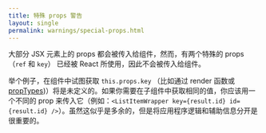 ```yaml
---
title: 特殊 props 警告
layout: single
permalink: warnings/special-props.html
---
```


大部分 JSX 元素上的 props 都会被传入给组件，然而，有两个特殊的 props （`ref` 和 `key`） 已经被 React 所使用，因此不会被传入给组件。

举个例子，在组件中试图获取 `this.props.key` （比如通过 render 函数或 [propTypes](/docs/typechecking-with-proptypes.html#proptypes))）将是未定义的。如果你需要在子组件中获取相同的值，你应该用一个不同的 prop 来传入它（例如：`<ListItemWrapper key={result.id} id={result.id} />`）。虽然这似乎是多余的，但是将应用程序逻辑和辅助信息分开是很重要的。
